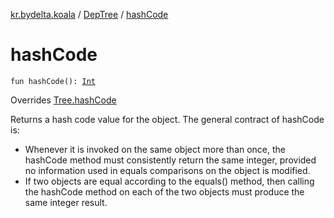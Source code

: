 [kr.bydelta.koala](../index.md) / [DepTree](index.md) / [hashCode](./hash-code.md)

# hashCode

`fun hashCode(): `[`Int`](https://kotlinlang.org/api/latest/jvm/stdlib/kotlin/-int/index.html)

Overrides [Tree.hashCode](../-tree/hash-code.md)

Returns a hash code value for the object.  The general contract of hashCode is:

* Whenever it is invoked on the same object more than once, the hashCode method must consistently return the same integer, provided no information used in equals comparisons on the object is modified.
* If two objects are equal according to the equals() method, then calling the hashCode method on each of the two objects must produce the same integer result.
